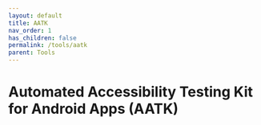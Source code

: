 ```yaml
---
layout: default
title: AATK
nav_order: 1
has_children: false
permalink: /tools/aatk
parent: Tools
---
```


# Automated Accessibility Testing Kit for Android Apps (AATK)

